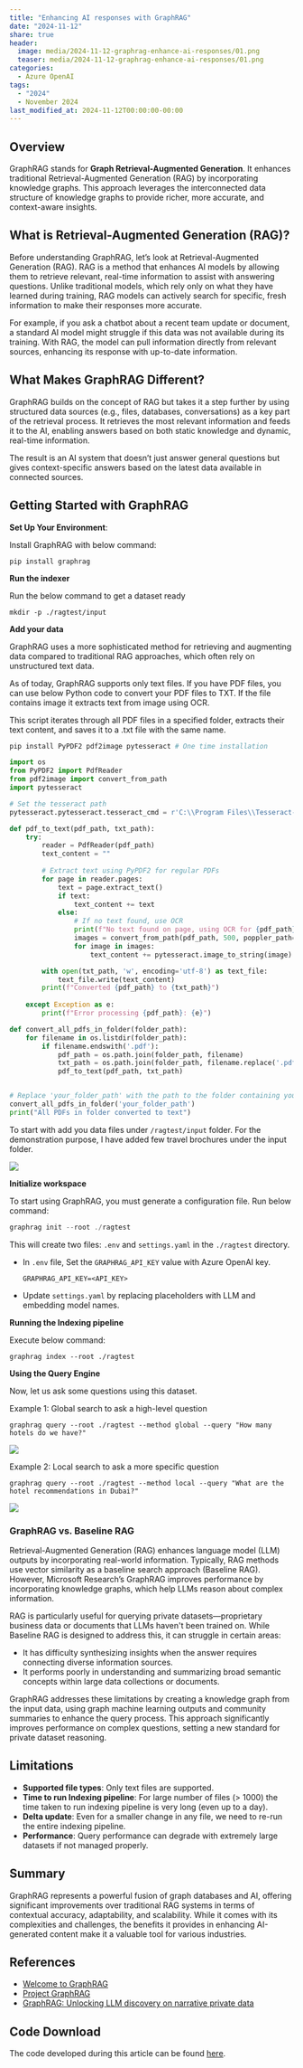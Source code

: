 ```yaml
---
title: "Enhancing AI responses with GraphRAG"
date: "2024-11-12"
share: true
header:
  image: media/2024-11-12-graphrag-enhance-ai-responses/01.png
  teaser: media/2024-11-12-graphrag-enhance-ai-responses/01.png
categories:
  - Azure OpenAI
tags:
  - "2024"
  - November 2024
last_modified_at: 2024-11-12T00:00:00-00:00
---
```

## Overview

GraphRAG stands for **Graph Retrieval-Augmented Generation**. It enhances traditional Retrieval-Augmented Generation (RAG) by incorporating knowledge graphs. This approach leverages the interconnected data structure of knowledge graphs to provide richer, more accurate, and context-aware insights.

## What is Retrieval-Augmented Generation (RAG)?

Before understanding GraphRAG, let’s look at Retrieval-Augmented Generation (RAG). RAG is a method that enhances AI models by allowing them to retrieve relevant, real-time information to assist with answering questions. Unlike traditional models, which rely only on what they have learned during training, RAG models can actively search for specific, fresh information to make their responses more accurate.

For example, if you ask a chatbot about a recent team update or document, a standard AI model might struggle if this data was not available during its training. With RAG, the model can pull information directly from relevant sources, enhancing its response with up-to-date information.

## What Makes GraphRAG Different?

GraphRAG builds on the concept of RAG but takes it a step further by using structured data sources (e.g., files, databases, conversations) as a key part of the retrieval process. It retrieves the most relevant information and feeds it to the AI, enabling answers based on both static knowledge and dynamic, real-time information.

The result is an AI system that doesn’t just answer general questions but gives context-specific answers based on the latest data available in connected sources.

## Getting Started with GraphRAG

**Set Up Your Environment**:

Install GraphRAG with below command:

```
pip install graphrag
```

**Run the indexer**

Run the below command to get a dataset ready

```
mkdir -p ./ragtest/input
```

**Add your data**

GraphRAG uses a more sophisticated method for retrieving and augmenting data compared to traditional RAG approaches, which often rely on unstructured text data.

As of today, GraphRAG supports only text files. If you have PDF files, you can use below Python code to convert your PDF files to TXT. If the file contains image it extracts text from image using OCR.

This script iterates through all PDF files in a specified folder, extracts their text content, and saves it to a .txt file with the same name.

```python
pip install PyPDF2 pdf2image pytesseract # One time installation

import os
from PyPDF2 import PdfReader
from pdf2image import convert_from_path
import pytesseract

# Set the tesseract path
pytesseract.pytesseract.tesseract_cmd = r'C:\\Program Files\\Tesseract-OCR\\tesseract.exe'

def pdf_to_text(pdf_path, txt_path):
    try:
        reader = PdfReader(pdf_path)
        text_content = ""
        
        # Extract text using PyPDF2 for regular PDFs
        for page in reader.pages:
            text = page.extract_text()
            if text:
                text_content += text
            else:
                # If no text found, use OCR
                print(f"No text found on page, using OCR for {pdf_path}.")
                images = convert_from_path(pdf_path, 500, poppler_path=r'C:\Git\graphrag-contracts\poppler-24.08.0\Library\bin')
                for image in images:
                    text_content += pytesseract.image_to_string(image)

        with open(txt_path, 'w', encoding='utf-8') as text_file:
            text_file.write(text_content)
        print(f"Converted {pdf_path} to {txt_path}")
        
    except Exception as e:
        print(f"Error processing {pdf_path}: {e}")

def convert_all_pdfs_in_folder(folder_path):
    for filename in os.listdir(folder_path):
        if filename.endswith('.pdf'):
            pdf_path = os.path.join(folder_path, filename)
            txt_path = os.path.join(folder_path, filename.replace('.pdf', '.txt'))
            pdf_to_text(pdf_path, txt_path)


# Replace 'your_folder_path' with the path to the folder containing your PDF files
convert_all_pdfs_in_folder('your_folder_path')
print("All PDFs in folder converted to text")
```

To start with add you data files under `/ragtest/input` folder. For the demonstration purpose, I have added few travel brochures under the input folder.

![](/media/2024-11-12-graphrag-enhance-ai-responses/02.png)

**Initialize workspace**

To start using GraphRAG, you must generate a configuration file. Run below command:

```powershell
graphrag init --root ./ragtest
```

This will create two files: `.env` and `settings.yaml` in the `./ragtest` directory.

- In `.env` file, Set the `GRAPHRAG_API_KEY` value with Azure OpenAI key.

    ```
    GRAPHRAG_API_KEY=<API_KEY>
    ```

- Update `settings.yaml` by replacing placeholders with LLM and embedding model names.

**Running the Indexing pipeline**

Execute below command:

```
graphrag index --root ./ragtest
```

**Using the Query Engine**

Now, let us ask some questions using this dataset.

Example 1: Global search to ask a high-level question

```
graphrag query --root ./ragtest --method global --query "How many hotels do we have?"
```

![](/media/2024-11-12-graphrag-enhance-ai-responses/03.png)

Example 2: Local search to ask a more specific question

```
graphrag query --root ./ragtest --method local --query "What are the hotel recommendations in Dubai?"
```

![](/media/2024-11-12-graphrag-enhance-ai-responses/04.png)


### **GraphRAG vs. Baseline RAG**

Retrieval-Augmented Generation (RAG) enhances language model (LLM) outputs by incorporating real-world information. Typically, RAG methods use vector similarity as a baseline search approach (Baseline RAG). However, Microsoft Research’s GraphRAG improves performance by incorporating knowledge graphs, which help LLMs reason about complex information.

RAG is particularly useful for querying private datasets—proprietary business data or documents that LLMs haven't been trained on. While Baseline RAG is designed to address this, it can struggle in certain areas:

- It has difficulty synthesizing insights when the answer requires connecting diverse information sources.
- It performs poorly in understanding and summarizing broad semantic concepts within large data collections or documents.

GraphRAG addresses these limitations by creating a knowledge graph from the input data, using graph machine learning outputs and community summaries to enhance the query process. This approach significantly improves performance on complex questions, setting a new standard for private dataset reasoning.


## **Limitations**

- **Supported file types**: Only text files are supported.
- **Time to run Indexing pipeline**: For large number of files (> 1000) the time taken to run indexing pipeline is very long (even up to a day).
- **Delta update**: Even for a smaller change in any file, we need to re-run the entire indexing pipeline.  
- **Performance**: Query performance can degrade with extremely large datasets if not managed properly.


## Summary

GraphRAG represents a powerful fusion of graph databases and AI, offering significant improvements over traditional RAG systems in terms of contextual accuracy, adaptability, and scalability. While it comes with its complexities and challenges, the benefits it provides in enhancing AI-generated content make it a valuable tool for various industries.


## References

- [Welcome to GraphRAG](https://microsoft.github.io/graphrag/)
- [Project GraphRAG](https://www.microsoft.com/en-us/research/project/graphrag/?WT.mc_id=M365-MVP-5003693)
- [GraphRAG: Unlocking LLM discovery on narrative private data](https://www.microsoft.com/en-us/research/blog/graphrag-unlocking-llm-discovery-on-narrative-private-data/?WT.mc_id=M365-MVP-5003693)


## Code Download

The code developed during this article can be found [here](https://github.com/nanddeepn/code-samples/tree/master/AI/GraphRAG).
